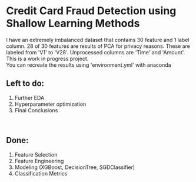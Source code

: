 # Credit Card Fraud Detection using Shallow Learning Methods<br>

I have an extremely imbalanced dataset that contains 30 feature and 1 label column. 28 of 30 features are results of PCA for privacy reasons. These are labeled from 'V1' to 'V28'. Unprocessed columns are 'Time' and 'Amount'.<br>
This is a work in progress project.<br>
You can recreate the results using 'environment.yml' with anaconda<br>

## Left to do:
<ol>
<li> Further EDA </li>
<li> Hyperparameter optimization </li>
<li> Final Conclusions </li>
</ol>

<br>

## Done:
<ol>
<li> Feature Selection </li>
<li> Feature Engineering </li>
<li> Modeling (XGBoost, DecisionTree, SGDClassifier) </li>
<li> Classification Metrics </li>
</ol>
